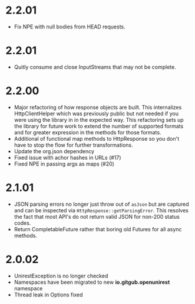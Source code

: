 # 2.2.01
* Fix NPE with null bodies from HEAD requests.

# 2.2.01
* Quitly consume and close InputStreams that may not be complete.

# 2.2.00
* Major refactoring of how response objects are built. This internalizes HttpClientHelper which was previously public but not needed if you were using the library in in the expected way. This refactoring sets up the library for future work to extend the number of supported formats and for greater expression in the methods for those formats.
* Additional of functional map methods to HttpResponse so you don't have to stop the flow for further transformations.
* Update the org.json dependency
* Fixed issue with achor hashes in URLs (#17)
* Fixed NPE in passing args as maps (#20)

# 2.1.01
* JSON parsing errors no longer just throw out of ```asJson``` but are captured and can be inspected via ```HttpResponse::getParsingError```. This resolves the fact that most API's do not return valid JSON for non-200 status codes.
* Return CompletableFuture rather that boring old Futures for all async methods.


# 2.0.02
* UnirestException is no longer checked
* Namespaces have been migrated to new **io.gitgub.openunirest** namespace
* Thread leak in Options fixed

